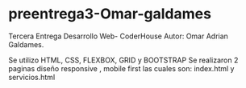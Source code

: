 # preentrega3-Omar-galdames
Tercera Entrega Desarrollo Web- CoderHouse
Autor: Omar Adrian Galdames.

Se utilizo HTML, CSS, FLEXBOX, GRID y BOOTSTRAP
Se realizaron 2 paginas diseño responsive , mobile first las cuales son:
index.html y servicios.html 
